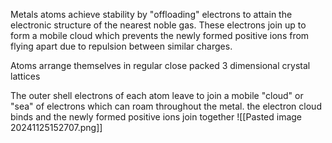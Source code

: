 Metals atoms achieve stability by "offloading" electrons to attain the electronic structure of the nearest noble gas. These electrons join up to form a mobile cloud which prevents the newly formed positive ions from flying apart due to repulsion between similar charges. 

Atoms arrange themselves in regular close packed 3 dimensional crystal lattices

The outer shell electrons of each atom leave to join a mobile "cloud" or "sea" of electrons which can roam throughout the metal. the electron cloud binds and the newly formed positive ions join together
![[Pasted image 20241125152707.png]]

